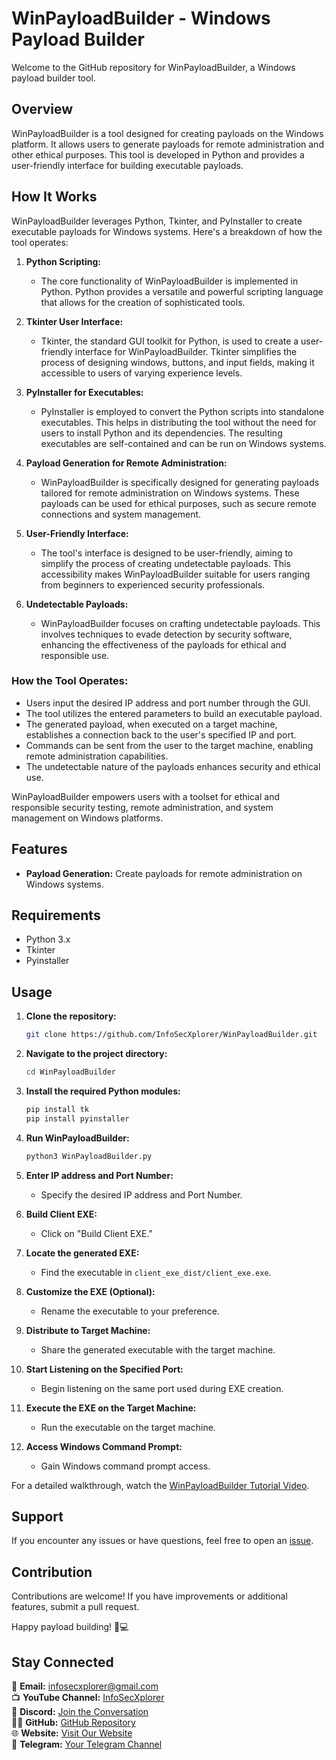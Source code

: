 # WinPayloadBuilder - Windows Payload Builder

Welcome to the GitHub repository for WinPayloadBuilder, a Windows payload builder tool.

## Overview
WinPayloadBuilder is a tool designed for creating payloads on the Windows platform. It allows users to generate payloads for remote administration and other ethical purposes. This tool is developed in Python and provides a user-friendly interface for building executable payloads.

## How It Works
WinPayloadBuilder leverages Python, Tkinter, and PyInstaller to create executable payloads for Windows systems. Here's a breakdown of how the tool operates:

1. **Python Scripting:**
   - The core functionality of WinPayloadBuilder is implemented in Python. Python provides a versatile and powerful scripting language that allows for the creation of sophisticated tools.

2. **Tkinter User Interface:**
   - Tkinter, the standard GUI toolkit for Python, is used to create a user-friendly interface for WinPayloadBuilder. Tkinter simplifies the process of designing windows, buttons, and input fields, making it accessible to users of varying experience levels.

3. **PyInstaller for Executables:**
   - PyInstaller is employed to convert the Python scripts into standalone executables. This helps in distributing the tool without the need for users to install Python and its dependencies. The resulting executables are self-contained and can be run on Windows systems.

4. **Payload Generation for Remote Administration:**
   - WinPayloadBuilder is specifically designed for generating payloads tailored for remote administration on Windows systems. These payloads can be used for ethical purposes, such as secure remote connections and system management.

5. **User-Friendly Interface:**
   - The tool's interface is designed to be user-friendly, aiming to simplify the process of creating undetectable payloads. This accessibility makes WinPayloadBuilder suitable for users ranging from beginners to experienced security professionals.

6. **Undetectable Payloads:**
   - WinPayloadBuilder focuses on crafting undetectable payloads. This involves techniques to evade detection by security software, enhancing the effectiveness of the payloads for ethical and responsible use.

### How the Tool Operates:
   - Users input the desired IP address and port number through the GUI.
   - The tool utilizes the entered parameters to build an executable payload.
   - The generated payload, when executed on a target machine, establishes a connection back to the user's specified IP and port.
   - Commands can be sent from the user to the target machine, enabling remote administration capabilities.
   - The undetectable nature of the payloads enhances security and ethical use.

WinPayloadBuilder empowers users with a toolset for ethical and responsible security testing, remote administration, and system management on Windows platforms.

## Features
- **Payload Generation:** Create payloads for remote administration on Windows systems.

## Requirements
- Python 3.x
- Tkinter
- Pyinstaller

## Usage
1. **Clone the repository:**
    ```bash
    git clone https://github.com/InfoSecXplorer/WinPayloadBuilder.git
    ```

2. **Navigate to the project directory:**
    ```bash
    cd WinPayloadBuilder
    ```

3. **Install the required Python modules:**
    ```bash
    pip install tk
    pip install pyinstaller
    ```

4. **Run WinPayloadBuilder:**
    ```bash
    python3 WinPayloadBuilder.py
    ```

5. **Enter IP address and Port Number:**
    - Specify the desired IP address and Port Number.

6. **Build Client EXE:**
    - Click on "Build Client EXE."

7. **Locate the generated EXE:**
    - Find the executable in `client_exe_dist/client_exe.exe`.

8. **Customize the EXE (Optional):**
    - Rename the executable to your preference.

9. **Distribute to Target Machine:**
    - Share the generated executable with the target machine.

10. **Start Listening on the Specified Port:**
    - Begin listening on the same port used during EXE creation.

11. **Execute the EXE on the Target Machine:**
    - Run the executable on the target machine.

12. **Access Windows Command Prompt:**
    - Gain Windows command prompt access.

For a detailed walkthrough, watch the [WinPayloadBuilder Tutorial Video](#).

## Support
If you encounter any issues or have questions, feel free to open an [issue](https://github.com/InfoSecXplorer/WinPayloadBuilder/issues).

## Contribution
Contributions are welcome! If you have improvements or additional features, submit a pull request.

Happy payload building! 🚀💻

## Stay Connected
📧 **Email:** infosecxplorer@gmail.com  
📺 **YouTube Channel:** [InfoSecXplorer](https://www.youtube.com/@InfoSecXplorer)  
💬 **Discord:** [Join the Conversation](https://discord.gg/4xB4PebCTJ)  
👨‍💻 **GitHub:** [GitHub Repository](https://github.com/YourUsername/WinPayloadBuilder)  
🌐 **Website:** [Visit Our Website](https://yourwebsite.com)  
📢 **Telegram:** [Your Telegram Channel](https://t.me/your_telegram_channel)  
